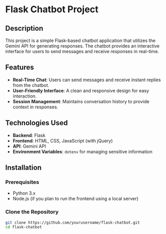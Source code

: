 # Flask Chatbot Project

## Description

This project is a simple Flask-based chatbot application that utilizes the Gemini API for generating responses. The chatbot provides an interactive interface for users to send messages and receive responses in real-time.

## Features

- **Real-Time Chat**: Users can send messages and receive instant replies from the chatbot.
- **User-Friendly Interface**: A clean and responsive design for easy interaction.
- **Session Management**: Maintains conversation history to provide context in responses.

## Technologies Used

- **Backend**: Flask
- **Frontend**: HTML, CSS, JavaScript (with jQuery)
- **API**: Gemini API
- **Environment Variables**: `dotenv` for managing sensitive information

## Installation

### Prerequisites

- Python 3.x
- Node.js (if you plan to run the frontend using a local server)

### Clone the Repository

```bash
git clone https://github.com/yourusername/flask-chatbot.git
cd flask-chatbot
